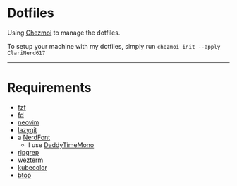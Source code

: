 # Dotfiles

Using [Chezmoi](https://www.chezmoi.io/) to manage the dotfiles.

To setup your machine with my dotfiles, simply run
`chezmoi init --apply ClariNerd617`

---

# Requirements
- [fzf](https://github.com/junegunn/fzf)
- [fd](https://github.com/sharkdp/fd)
- [neovim](https://neovim.io/)
- [lazygit](https://github.com/jesseduffield/lazygit)
- a [NerdFont](https://www.nerdfonts.com/)
    - I use [DaddyTimeMono](https://github.com/ryanoasis/nerd-fonts/releases/download/v3.2.1/DaddyTimeMono.zip)
- [ripgrep](https://github.com/BurntSushi/ripgrep)
- [wezterm](https://github.com/wez/wezterm)
- [kubecolor](https://kubecolor.github.io/)
- [btop](https://github.com/aristocratos/btop)
